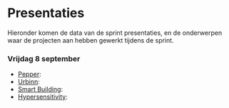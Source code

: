 # Presentaties

Hieronder komen de data van de sprint presentaties, en de onderwerpen waar de projecten aan hebben gewerkt tijdens de sprint.

### Vrijdag 8 september
- [Pepper](pepper):
- [Urbinn](urbinn):
- [Smart Building](smartbuilding):
- [Hypersensitivity](hypersensitivity):


